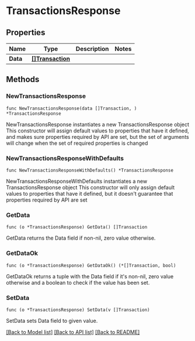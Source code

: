 # TransactionsResponse

## Properties

Name | Type | Description | Notes
------------ | ------------- | ------------- | -------------
**Data** | [**[]Transaction**](Transaction.md) |  |

## Methods

### NewTransactionsResponse

`func NewTransactionsResponse(data []Transaction, ) *TransactionsResponse`

NewTransactionsResponse instantiates a new TransactionsResponse object
This constructor will assign default values to properties that have it defined,
and makes sure properties required by API are set, but the set of arguments
will change when the set of required properties is changed

### NewTransactionsResponseWithDefaults

`func NewTransactionsResponseWithDefaults() *TransactionsResponse`

NewTransactionsResponseWithDefaults instantiates a new TransactionsResponse object
This constructor will only assign default values to properties that have it defined,
but it doesn't guarantee that properties required by API are set

### GetData

`func (o *TransactionsResponse) GetData() []Transaction`

GetData returns the Data field if non-nil, zero value otherwise.

### GetDataOk

`func (o *TransactionsResponse) GetDataOk() (*[]Transaction, bool)`

GetDataOk returns a tuple with the Data field if it's non-nil, zero value otherwise
and a boolean to check if the value has been set.

### SetData

`func (o *TransactionsResponse) SetData(v []Transaction)`

SetData sets Data field to given value.



[[Back to Model list]](../README.md#documentation-for-models) [[Back to API list]](../README.md#documentation-for-api-endpoints) [[Back to README]](../README.md)
